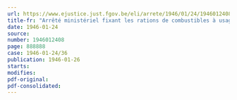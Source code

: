 ```yaml
---
url: https://www.ejustice.just.fgov.be/eli/arrete/1946/01/24/1946012408/justel
title-fr: "Arrêté ministériel fixant les rations de combustibles à usage domestique pour le mois de février 1946"
date: 1946-01-24
source:
number: 1946012408
page: 888888
case: 1946-01-24/36
publication: 1946-01-26
starts:
modifies:
pdf-original:
pdf-consolidated:
---
```


